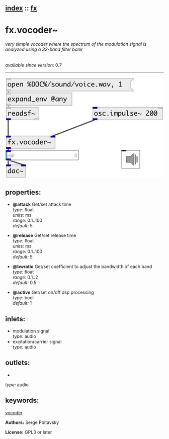 [index](index.html) :: [fx](category_fx.html)
---

# fx.vocoder~

###### very simple vocoder where the spectrum of the modulation signal is analyzed using a 32-band filter bank

*available since version:* 0.7

---




[![example](../examples/img/fx.vocoder~.jpg)](../examples/pd/fx.vocoder~.pd)







## properties:

* **@attack** 
Get/set attack time<br>
_type:_ float<br>
_units:_ ms<br>
_range:_ 0.1..100<br>
_default:_ 5<br>

* **@release** 
Get/set release time<br>
_type:_ float<br>
_units:_ ms<br>
_range:_ 0.1..100<br>
_default:_ 5<br>

* **@bwratio** 
Get/set coefficient to adjust the bandwidth of each band<br>
_type:_ float<br>
_range:_ 0.1..2<br>
_default:_ 0.5<br>

* **@active** 
Get/set on/off dsp processing<br>
_type:_ bool<br>
_default:_ 1<br>



## inlets:

* modulation signal<br>
_type:_ audio
* excitation/carrier signal<br>
_type:_ audio



## outlets:

*  <br>
_type:_ audio



## keywords:

[vocoder](keywords/vocoder.html)






**Authors:** Serge Poltavsky




**License:** GPL3 or later





